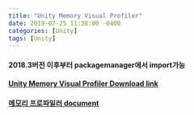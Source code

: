 ```yaml
---
title: "Unity Memory Visual Profiler"
date: 2019-07-25 11:38:00 -0400
categories: [Unity]
tags: [Unity]
---
```


####  2018.3버전 이후부터 packagemanager에서 import가능
#### [Unity Memory Visual Profiler Download link](https://ole.unity.com/memprofiler_ab2)
#### [메모리 프로파일러 document](https://docs.unity3d.com/Packages/com.unity.memoryprofiler@0.1/manual/index.html)

